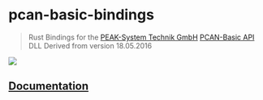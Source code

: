 # pcan-basic-bindings
> Rust Bindings for the [PEAK-System Technik GmbH] [PCAN-Basic API] DLL
> Derived from version 18.05.2016

![](https://img.shields.io/crates/v/pcan-basic-bindings.svg)

## [Documentation]

[Documentation]: https://docs.rs/pcan-basic-bindings
[PEAK-System Technik GmbH]: http://www.peak-system.com
[PCAN-Basic API]: http://www.peak-system.com/fileadmin/media/files/pcan-basic.zip
